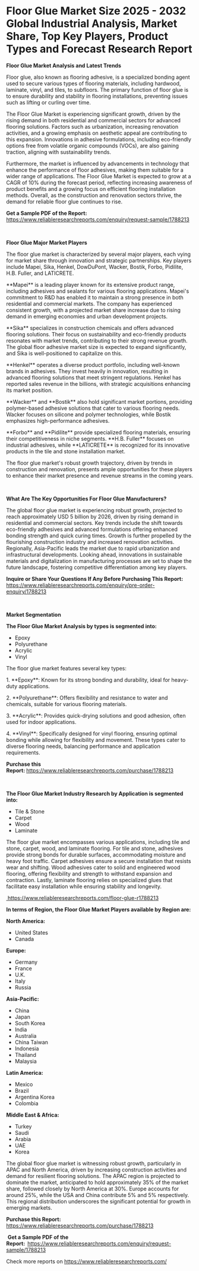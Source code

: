 <p><h1>Floor Glue Market Size 2025 - 2032 Global Industrial Analysis, Market Share, Top Key Players, Product Types and Forecast Research Report</h1></p><p><strong>Floor Glue Market Analysis and Latest Trends</strong></p>
<p><p>Floor glue, also known as flooring adhesive, is a specialized bonding agent used to secure various types of flooring materials, including hardwood, laminate, vinyl, and tiles, to subfloors. The primary function of floor glue is to ensure durability and stability in flooring installations, preventing issues such as lifting or curling over time. </p><p>The Floor Glue Market is experiencing significant growth, driven by the rising demand in both residential and commercial sectors for advanced flooring solutions. Factors such as urbanization, increasing renovation activities, and a growing emphasis on aesthetic appeal are contributing to this expansion. Innovations in adhesive formulations, including eco-friendly options free from volatile organic compounds (VOCs), are also gaining traction, aligning with sustainability trends.</p><p>Furthermore, the market is influenced by advancements in technology that enhance the performance of floor adhesives, making them suitable for a wider range of applications. The Floor Glue Market is expected to grow at a CAGR of 10% during the forecast period, reflecting increasing awareness of product benefits and a growing focus on efficient flooring installation methods. Overall, as the construction and renovation sectors thrive, the demand for reliable floor glue continues to rise.</p></p>
<p><strong>Get a Sample PDF of the Report:&nbsp;</strong> <a href="https://www.reliableresearchreports.com/enquiry/request-sample/1788213?utm_campaign=2030&utm_medium=2&utm_source=Github&utm_content=ia&utm_term=30012025&utm_id=floor-glue">https://www.reliableresearchreports.com/enquiry/request-sample/1788213</a></p>
<p>&nbsp;</p>
<p><strong>Floor Glue Major Market Players</strong></p>
<p><p>The floor glue market is characterized by several major players, each vying for market share through innovation and strategic partnerships. Key players include Mapei, Sika, Henkel, DowDuPont, Wacker, Bostik, Forbo, Pidilite, H.B. Fuller, and LATICRETE.</p><p>**Mapei** is a leading player known for its extensive product range, including adhesives and sealants for various flooring applications. Mapei's commitment to R&D has enabled it to maintain a strong presence in both residential and commercial markets. The company has experienced consistent growth, with a projected market share increase due to rising demand in emerging economies and urban development projects.</p><p>**Sika** specializes in construction chemicals and offers advanced flooring solutions. Their focus on sustainability and eco-friendly products resonates with market trends, contributing to their strong revenue growth. The global floor adhesive market size is expected to expand significantly, and Sika is well-positioned to capitalize on this.</p><p>**Henkel** operates a diverse product portfolio, including well-known brands in adhesives. They invest heavily in innovation, resulting in advanced flooring solutions that meet stringent regulations. Henkel has reported sales revenue in the billions, with strategic acquisitions enhancing its market position.</p><p>**Wacker** and **Bostik** also hold significant market portions, providing polymer-based adhesive solutions that cater to various flooring needs. Wacker focuses on silicone and polymer technologies, while Bostik emphasizes high-performance adhesives.</p><p>**Forbo** and **Pidilite** provide specialized flooring materials, ensuring their competitiveness in niche segments. **H.B. Fuller** focuses on industrial adhesives, while **LATICRETE** is recognized for its innovative products in the tile and stone installation market.</p><p>The floor glue market's robust growth trajectory, driven by trends in construction and renovation, presents ample opportunities for these players to enhance their market presence and revenue streams in the coming years.</p></p>
<p>&nbsp;</p>
<p><strong>What Are The Key Opportunities For Floor Glue Manufacturers?</strong></p>
<p><p>The global floor glue market is experiencing robust growth, projected to reach approximately USD 5 billion by 2026, driven by rising demand in residential and commercial sectors. Key trends include the shift towards eco-friendly adhesives and advanced formulations offering enhanced bonding strength and quick curing times. Growth is further propelled by the flourishing construction industry and increased renovation activities. Regionally, Asia-Pacific leads the market due to rapid urbanization and infrastructural developments. Looking ahead, innovations in sustainable materials and digitalization in manufacturing processes are set to shape the future landscape, fostering competitive differentiation among key players.</p></p>
<p><strong>Inquire or Share Your Questions If Any Before Purchasing This Report:</strong> <a href="https://www.reliableresearchreports.com/enquiry/pre-order-enquiry/1788213?utm_campaign=2030&utm_medium=2&utm_source=Github&utm_content=ia&utm_term=30012025&utm_id=floor-glue">https://www.reliableresearchreports.com/enquiry/pre-order-enquiry/1788213</a></p>
<p>&nbsp;</p>
<p><strong>Market Segmentation</strong></p>
<p><strong>The Floor Glue Market Analysis by types is segmented into:</strong></p>
<p><ul><li>Epoxy</li><li>Polyurethane</li><li>Acrylic</li><li>Vinyl</li></ul></p>
<p><p>The floor glue market features several key types: </p><p>1. **Epoxy**: Known for its strong bonding and durability, ideal for heavy-duty applications. </p><p>2. **Polyurethane**: Offers flexibility and resistance to water and chemicals, suitable for various flooring materials. </p><p>3. **Acrylic**: Provides quick-drying solutions and good adhesion, often used for indoor applications. </p><p>4. **Vinyl**: Specifically designed for vinyl flooring, ensuring optimal bonding while allowing for flexibility and movement. These types cater to diverse flooring needs, balancing performance and application requirements.</p></p>
<p><strong>Purchase this Report:&nbsp;</strong><a href="https://www.reliableresearchreports.com/purchase/1788213?utm_campaign=2030&utm_medium=2&utm_source=Github&utm_content=ia&utm_term=30012025&utm_id=floor-glue">https://www.reliableresearchreports.com/purchase/1788213</a></p>
<p>&nbsp;</p>
<p><strong>The Floor Glue Market Industry Research by Application is segmented into:</strong></p>
<p><ul><li>Tile & Stone</li><li>Carpet</li><li>Wood</li><li>Laminate</li></ul></p>
<p><p>The floor glue market encompasses various applications, including tile and stone, carpet, wood, and laminate flooring. For tile and stone, adhesives provide strong bonds for durable surfaces, accommodating moisture and heavy foot traffic. Carpet adhesives ensure a secure installation that resists wear and shifting. Wood adhesives cater to solid and engineered wood flooring, offering flexibility and strength to withstand expansion and contraction. Lastly, laminate flooring relies on specialized glues that facilitate easy installation while ensuring stability and longevity.</p></p>
<p><a href="https://www.reliableresearchreports.com/floor-glue-r1788213?utm_campaign=2030&utm_medium=2&utm_source=Github&utm_content=ia&utm_term=30012025&utm_id=floor-glue">&nbsp;https://www.reliableresearchreports.com/floor-glue-r1788213</a></p>
<p><strong>In terms of Region, the Floor Glue Market Players available by Region are:</strong></p>
<p>
    <p> <strong> North America: </strong>
        <ul>
            <li>United States</li>
            <li>Canada</li>
        </ul>
        </p> 
    <p> <strong> Europe: </strong>
        <ul>
            <li>Germany</li>
            <li>France</li>
            <li>U.K.</li>
            <li>Italy</li>
            <li>Russia</li>
        </ul>
        </p> 
    <p> <strong> Asia-Pacific: </strong>
        <ul>
            <li>China</li>
            <li>Japan</li>
            <li>South Korea</li>
            <li>India</li>
            <li>Australia</li>
            <li>China Taiwan</li>
            <li>Indonesia</li>
            <li>Thailand</li>
            <li>Malaysia</li>
        </ul>
        </p> 
    <p> <strong> Latin America: </strong>
        <ul>
            <li>Mexico</li>
            <li>Brazil</li>
            <li>Argentina Korea</li>
            <li>Colombia</li>
        </ul>
        </p> 
    <p> <strong> Middle East & Africa: </strong>
        <ul>
            <li>Turkey</li>
            <li>Saudi</li>
            <li>Arabia</li>
            <li>UAE</li>
            <li>Korea</li>
        </ul>
    </p>
    </p>
<p><p>The global floor glue market is witnessing robust growth, particularly in APAC and North America, driven by increasing construction activities and demand for resilient flooring solutions. The APAC region is projected to dominate the market, anticipated to hold approximately 35% of the market share, followed closely by North America at 30%. Europe accounts for around 25%, while the USA and China contribute 5% and 5% respectively. This regional distribution underscores the significant potential for growth in emerging markets.</p></p>
<p><strong>Purchase this Report: </strong><a href="https://www.reliableresearchreports.com/purchase/1788213?utm_campaign=2030&utm_medium=2&utm_source=Github&utm_content=ia&utm_term=30012025&utm_id=floor-glue">https://www.reliableresearchreports.com/purchase/1788213</a></p>
<p>&nbsp;<strong>Get a Sample PDF of the Report:&nbsp;&nbsp;</strong><a href="https://www.reliableresearchreports.com/enquiry/request-sample/1788213?utm_campaign=2030&utm_medium=2&utm_source=Github&utm_content=ia&utm_term=30012025&utm_id=floor-glue">https://www.reliableresearchreports.com/enquiry/request-sample/1788213</a></p>
<p><strong></strong></p>
<p>Check more reports on <a href="https://www.reliableresearchreports.com/?utm_campaign=2030&utm_medium=2&utm_source=Github&utm_content=ia&utm_term=30012025&utm_id=floor-glue">https://www.reliableresearchreports.com/</a></p>